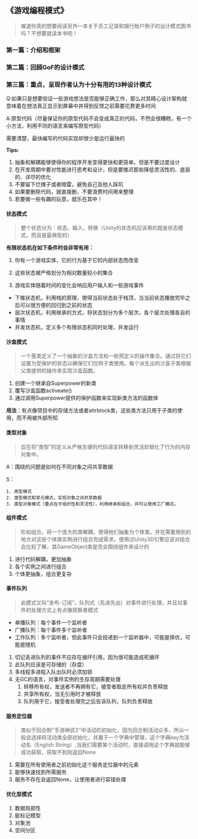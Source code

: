 ## 《游戏编程模式》

> 难道你真的想要阅读另外一本关于员工记录和银行账户例子的设计模式图书吗？不想要就读本书吧！

### 第一篇：介绍和框架

### 第二篇：回顾GoF的设计模式

### 第三篇：重点，呈现作者认为十分有用的13种设计模式

Q:如果只是想要验证一些游戏想法是否能够正确工作，那么对其精心设计架构就意味着在想法真正显示到屏幕中并得到反馈之前需要花费更多时间

A:原型代码（尽量保证你的原型代码不会变成真正的代码，不然会很糟糕，有一个小方法，利用不同的语言来编写原型代码）

需要清楚，最快编写的代码实现却很少是运行最快的

**Tips:**

1. 抽象和解耦能够使得你的程序开发变得更快和更简单。但是不要过度设计
2. 在开发周期中要对性能进行思考和设计，但是要推迟那些降低灵活性的、底层的、详尽的优化
3. 不要留下烂摊子或者暗雷，避免自己及他人踩坑
4. 如果要删除代码，就直接删，不要浪费时间用来整理
5. 若要做一些有趣的玩意，就乐在其中！

#### 状态模式

> 整个状态分为：状态、输入、转换（Unity的状态机应该用的就是状态模式，而且是最典型的）

**有限状态机在如下条件时会非常有用：**

1. 你有一个游戏实体，它的行为基于它的内部状态而改变

2. 这些状态被严格划分为相对数量较小的集合

3. 游戏实体随着时间的变化会响应用户输入和一些游戏事件

* 下推状态机，利用栈的原理，使得当前状态处于栈顶，当当前状态播放完毕之后可以很方便的回归到之前的状态
* 层次状态机，利用继承的方式，将状态划分为多个层次，各个层次处理各自的事情
* 并发状态机，定义多个有限状态机同时处理，并发运行

#### 沙盒模式

> 一个基类定义了一个抽象的沙盒方法和一些预定义的操作集合。通过将它们设置为受保护的状态以确保它们仅供子类使用。每个派生出的沙盒子类根据父类提供的操作来实现沙盒函数。

1. 创建一个继承自Superpower的新类
2. 覆写沙盒函数activeate()
3. 通过调用Superpower提供的保护函数来实现新类方法的函数体

**用法**：有点像项目中的存储方法或者attrblock类，这些类方法只用于子类的使用，而不用被外部所知

#### 类型对象

> 旨在将“类型”的定义从严格生硬的代码语言转移到灵活却弱化了行为的内存对象中。

A：围绕的问题是如何在不同对象之间共享数据

S：

	1. 原型模式 
 	2. 类型模式和享元模式，实现对象之间共享数据
 	3. 类型对象模式（重点在于组织性和灵活性），利用继承和组合，并可以使用工厂模式。

#### 组件模式

> 形如组合，将一个庞大的类解耦，使得他们抽象为个体类，并在需要用到的地方对这些个体类实例进行组合完成需求。使用过Unity3D引擎应该对组合会比较了解，其GameObject类是完全围绕组件来设计的

1. 进行代码解耦，更加抽象
2. 各个实例之间进行组合
3. 个体更抽象，组合更复杂

#### 事件队列

> 此模式又叫“发布-订阅”，队列式（先进先出）对事件进行处理，并且对事件的处理方式上有点像观察者模式

* 单播队列：每个事件一个监听者
* 广播队列：每个事件多个监听者
* 工作队列：多个监听者，但此事件只会投递到一个监听器中，可能是择优，可能是随机

1. 切记丢进队列的事件不应存在循环引用，因为很可能造成死循环
2. 此队列应该是可存储的（存盘）
3. 多线程多进程入队出队时必须加锁
4. 无GC的语言，对事件实例的生存周期需要处理
   1. 转移所有权，发送者不再拥有它，接受者取走所有权并负责释放
   2. 共享所有权，当无引用时才被释放
   3. 队列用于它，接受者处理完之后告诉队列，队列负责释放

#### 服务定位器

> 类似于回合制‘’手游神武3‘’中活动的初始化，因为回合制活动众多，所以一般会选择将活动类全部初始化，并置于一个字典中管理，这个字典key为活动名（English String）,当我们需要某个活动时，直接调用这个字典就能够成功获取，获取不到则返回None

1. 需要在所有使用者之前初始化这个服务定位器中的元素
2. 能够快速找到所需服务
3. 服务不存在会返回None，让使用者进行容错处理

#### 优化型模式

1. 数据局部性
2. 脏标记模型
3. 对象池
4. 空间分区